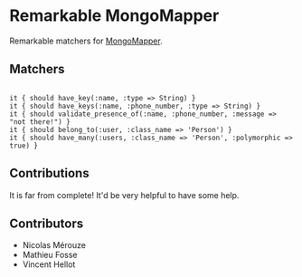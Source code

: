 # Remarkable MongoMapper

Remarkable matchers for [MongoMapper](http://github.com/jnunemaker/mongomapper).

## Matchers

<pre><code>
it { should have_key(:name, :type => String) }
it { should have_keys(:name, :phone_number, :type => String) }
it { should validate_presence_of(:name, :phone_number, :message => "not there!") }
it { should belong_to(:user, :class_name => 'Person') }
it { should have_many(:users, :class_name => 'Person', :polymorphic => true) }
</code></pre>

## Contributions

It is far from complete! It'd be very helpful to have some help.

## Contributors

* Nicolas Mérouze
* Mathieu Fosse
* Vincent Hellot